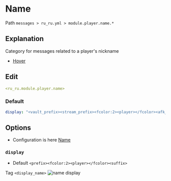 # Name
Path `messages > ru_ru.yml > module.player.name.*`

## Explanation
Category for messages related to a player's nickname
- [Hover](/en/messages/ru_ru/module/player/name/hover/)

## Edit
```yaml
<ru_ru.module.player.name>
```

### Default
```yaml
display: "<vault_prefix><stream_prefix><fcolor:2><player></fcolor><afk_suffix><vault_suffix>"
```

## Options

- Configuration is here [Name](/en/config/module/player/name/)

### `display`
- Default `<prefix><fcolor:2><player></fcolor><suffix>`

Tag `<display_name>`
![name display](/namedisplay.png)